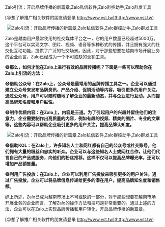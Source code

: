 Zalo引流：开启品牌传播的新篇章,Zalo私信软件,Zalo群控助手,Zalo群发工具

[😍想了解推广相关软件的朋友请登录 http://www.vst.tw](http://www.vst.tw)

 <center><img src="https://vst.tw/MP4/tuiguang/png/2.png" alt="Zalo引流：开启品牌传播的新篇章,Zalo私信软件,Zalo群控助手,Zalo群发工具"></center>

Zalo是越南用户最常使用的社交媒体平台之一，它的用户数量已经超过5000万。这个平台可以实现文字、图片、视频、语音等多种形式的传播，并且拥有强大的社交化互动功能，提供了广泛的社交场景。因此，对于那些想要在越南市场开展业务的企业而言，Zalo已经成为一个不可或缺的营销工具。

**😄那么，如何才能在Zalo上进行有效的品牌传播呢？下面是一些可以帮助你在Zalo上引流的方法：**

**😄借助公众号：在Zalo上，公众号是最常用的品牌传播工具之一。企业可以通过建立公众号来发布品牌资讯、产品介绍、促销活动等内容，吸引更多的用户关注。通过公众号，用户可以随时随地了解企业的最新动态，并与企业进行互动，从而提高品牌知名度和用户黏性。**

**😄制作优质内容：在Zalo上，内容是王道。为了引起用户的兴趣并留住他们的注意力，企业需要制作出高质量的内容，例如有趣的视频、精美的图片、专业的文章等。这些内容可以帮助企业吸引更多的用户关注，提高品牌认知度。**

 <center><img src="https://vst.tw/MP4/tuiguang/png/1.png" alt="Zalo引流：开启品牌传播的新篇章,Zalo私信软件,Zalo群控助手,Zalo群发工具"></center>

**😄借助KOL：在Zalo上，许多知名人士和网红都有自己的公众号或社交账号，他们拥有大量的粉丝和忠实的听众。企业可以与这些知名人士或网红合作，让他们代言自己的产品或服务，向他们的粉丝推荐。这样不仅可以提高品牌曝光率，还可以增加产品销售量。**

**😄利用广告投放：在Zalo上，企业可以利用广告投放来吸引更多的用户关注。通过广告投放，企业可以将品牌信息传递给更多的潜在用户，提高品牌知名度和销售额。**

综上所述，Zalo已成为越南市场上不可或缺的一部分，对于那些想要在越南市场开展业务的企业而言，了解Zalo的操作方法和技巧是非常重要的。通过上述的方法，企业可以在Zalo上实现品牌传播和用户转化，开启品牌传播的新篇章。

[😍想了解推广相关软件的朋友请登录 http://www.vst.tw](http://www.vst.tw)



